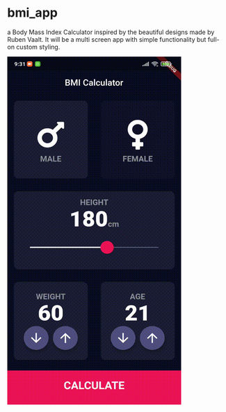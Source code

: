 # bmi_app

a Body Mass Index Calculator inspired by the beautiful designs made by Ruben Vaalt. It will be a multi screen app with simple functionality but full-on custom styling.

<img src = "https://github.com/meliodas-0/bmi_app/blob/master/Screenrecorder-2021-01-09-21-31-40-645.gif">
